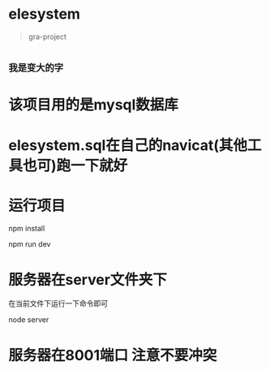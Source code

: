 # elesystem

> gra-project

# <font size="4">我是变大的字</font>
# 该项目用的是mysql数据库

# elesystem.sql在自己的navicat(其他工具也可)跑一下就好


# 运行项目

npm install

npm run dev



# 服务器在server文件夹下

在当前文件下运行一下命令即可

node server

# 服务器在8001端口 注意不要冲突


